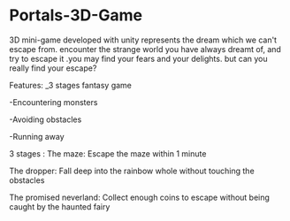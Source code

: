 # Portals-3D-Game
3D mini-game developed with unity represents the dream which we can't escape from. encounter the strange world you have always dreamt of, and try to escape it .you may find your fears and your delights. but can you really find your escape?

Features:
_3 stages fantasy game

-Encountering monsters

-Avoiding obstacles

-Running away

3 stages :
The maze: Escape the maze within 1 minute

The dropper: Fall deep into the rainbow whole without touching the obstacles

The promised neverland: Collect enough coins to escape without being caught by the haunted fairy
